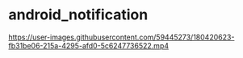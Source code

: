 # android_notification

https://user-images.githubusercontent.com/59445273/180420623-fb31be06-215a-4295-afd0-5c6247736522.mp4

